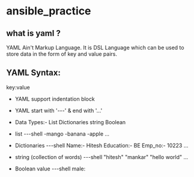 # ansible_practice 

## what is yaml ?
YAML Ain't Markup Language. It is DSL Language which can be used to store data in the form of key and value pairs.

## YAML Syntax:
key:value 
- YAML support indentation block 
- YAML start with '---' & end with '...'
- Data Types:-
    List 
    Dictionaries
    string
    Boolean


- list
---shell
-mango
-banana
-apple
...


- Dictionaries
---shell
Name:- Hitesh
Education:- BE
Emp_no:- 10223
...

- string (collection of words)
---shell
"hitesh"
"mankar"
"hello world"
...

- Boolean value
---shell
male: 






